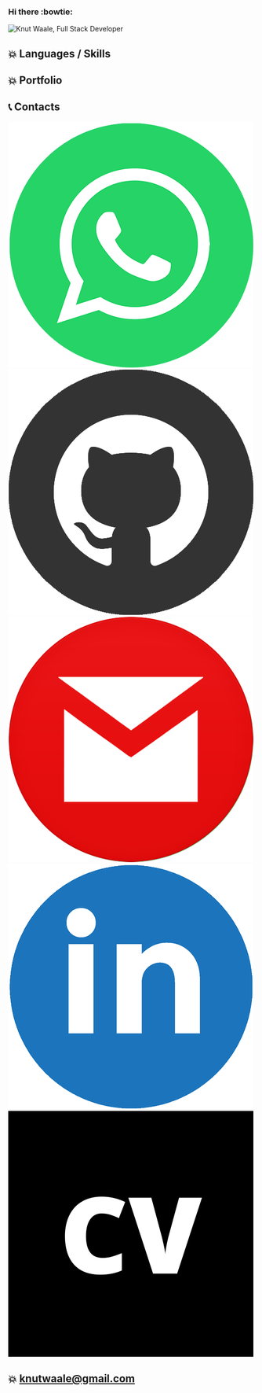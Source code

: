 ### Hi there :bowtie:

![Knut Waale, Full Stack Developer](https://github.com/kwaale/kwaale/blob/main/files/FullStackDeveloper.gif)

## :boom: Languages / Skills

## :boom: Portfolio

## :telephone_receiver: Contacts
<a width="10%" href="https://www.linkedin.com/in/developer-knutwaale/"><img src="https://github.com/kwaale/kwaale/blob/main/img/Wha.png"/></a>
<a width="10%" href="https://github.com/kwaale"><img src="https://github.com/kwaale/kwaale/blob/main/img/gitHub.png"/></a>
<a width="10%" href="mailto:knutwaale@gmail.com?Subject=Hola Knut"><img src="https://github.com/kwaale/kwaale/blob/main/img/gmail.png"/></a>
<a width="10%" href="https://www.linkedin.com/in/developer-knutwaale/"><img src="https://github.com/kwaale/kwaale/blob/main/img/linkein.png"/></a>
<a width="10%" href=""><img src="https://github.com/kwaale/kwaale/blob/main/img/LogoCV.png"/></a>
## :boom: knutwaale@gmail.com






<!--
**kwaale/kwaale** is a ✨ _special_ ✨ repository because its `README.md` (this file) appears on your GitHub profile.

Here are some ideas to get you started:

- 🔭 I’m currently working on ...
- 🌱 I’m currently learning ...
- 👯 I’m looking to collaborate on ...
- 🤔 I’m looking for help with ...
- 💬 Ask me about ...
- 📫 How to reach me: ...
- 😄 Pronouns: ...
- ⚡ Fun fact: ...
-->
